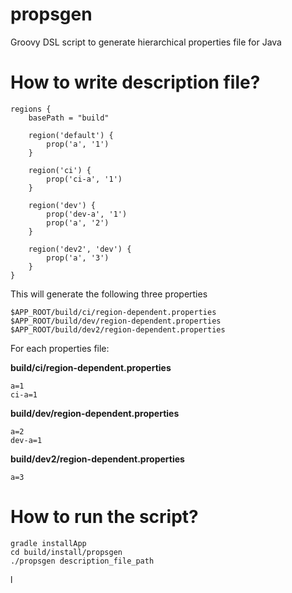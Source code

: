 propsgen
========

Groovy DSL script to generate hierarchical properties file for Java

How to write description file?
========

    regions {
        basePath = "build"

        region('default') {
            prop('a', '1')
        }

        region('ci') {
            prop('ci-a', '1')
        }

        region('dev') {
            prop('dev-a', '1')
            prop('a', '2')
        }

        region('dev2', 'dev') {
            prop('a', '3')
        }
    }

This will generate the following three properties

    $APP_ROOT/build/ci/region-dependent.properties
    $APP_ROOT/build/dev/region-dependent.properties
    $APP_ROOT/build/dev2/region-dependent.properties

For each properties file:

**build/ci/region-dependent.properties**
    
    a=1
    ci-a=1
    
**build/dev/region-dependent.properties**

	a=2
	dev-a=1
	
**build/dev2/region-dependent.properties**

	a=3

How to run the script?
====

	gradle installApp
	cd build/install/propsgen
	./propsgen description_file_path
	
l	
